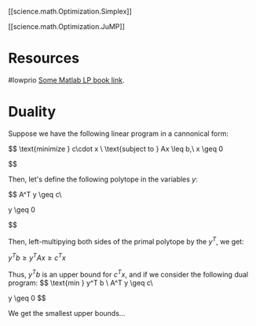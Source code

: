 
[[science.math.Optimization.Simplex]]

[[science.math.Optimization.JuMP]]





# Resources



#lowprio
[Some Matlab LP book link](https://drive.google.com/open?id=0B-C_0LZtyGcNaVluTjBvZDlNUGc&resourcekey=0-d9atqT3fimtNzM9F_9fhOQ&authuser=stefanvpetrov%40gmail.com&usp=drive_fs).

# Duality

Suppose we have the following linear program in a 
cannonical form:

$$
\text{minimize } c\cdot x
\\
\text{subject to } Ax \leq b,\\ x \geq 0

$$

Then, let's define the following polytope in the variables $y$:

$$
A^T y \geq c\\

y \geq 0

$$

Then, left-multipying both sides of the primal polytope by the $y^T$, we get:

$y^T b\geq y^T A x\geq c^Tx$

Thus, $y^T b$ is an upper bound for $c^T x$, and if we consider the following dual program:
$$
\text{min } y^T b \\
A^T y \geq c\\

y \geq 0
$$

We get the smallest upper bounds...




